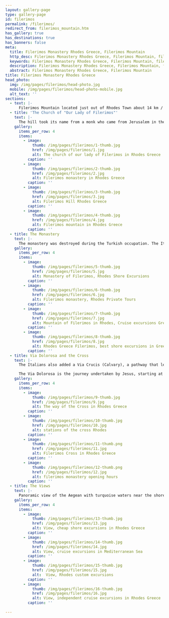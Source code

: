 ```yaml
---
layout: gallery-page
type: gallery-page
id: filerimos
permalink: /filerimos/
redirect_from: filerimos_mountain.htm
has_gallery: true
has_destinations: true
has_banners: false
meta:
  title: Filerimos Monastery Rhodes Greece, Filerimos Mountain
  http_desc: Filerimos Monastery Rhodes Greece, Filerimos Mountain, filerimos hill, Shore Excursions
  keywords: Filerimos Monastery Rhodes Greece, Filerimos Mountain, filerimos hill, Shore Excursions
  description: Filerimos Monastery Rhodes Greece, Filerimos Mountain, filerimos hill, Shore Excursions
  abstract: Filerimos Monastery Rhodes Greece, Filerimos Mountain
title: Filerimos Monastery Rhodes Greece
head_photo:
  img: /img/pages/filerimos/head-photo.jpg
  mobile: /img/pages/filerimos/head-photo-mobile.jpg
  alt_text: ''
sections:
  - text: |-
      Filerimos Mountain located just out of Rhodes Town about 14 km / 8 miles on the west coast of the island.  This place is an important archaeological site, here once stood the Acropolis of the Ancient Ialyssos with an important temple dedicated to Athena Polias.
  - title: 'The Church of "Our Lady of Filerimos"'
    text: |-
      The hill took its name from a monk who came from Jerusalem in the 13th century bringing with him an icon of the Blessed Virgin painted by the Apostle Luke. The small church he built later became a basilica and then in the 14th century under the rule of the Knights of St. John a Monastery was built, surrounded by cloisters and cells and a number of chapels. There is where the miracle-working icon is so reverently kept. When the island came into the possession of the Ottoman Turks, the icon was taken by the Knights to France and from there to Italy , then Malta and Russia , where it stayed until the 1917 revolution. Since 2002, it has been kept in the Blue Chapel of the National Museum of Montenegro and a copy has been put in its place.
    gallery:
      items_per_row: 4
      items:
        - image:
            thumb: /img/pages/filerimos/1-thumb.jpg
            href: /img/pages/filerimos/1.jpg
            alt: The church of our lady of Filerimos in Rhodes Greece
          caption: ''
        - image:
            thumb: /img/pages/filerimos/2-thumb.jpg
            href: /img/pages/filerimos/2.jpg
            alt: Filerimos monastery in Rhodes Greece
          caption: ''
        - image:
            thumb: /img/pages/filerimos/3-thumb.jpg
            href: /img/pages/filerimos/3.jpg
            alt: Filerimos Hill Rhodes Greece
          caption: ''
        - image:
            thumb: /img/pages/filerimos/4-thumb.jpg
            href: /img/pages/filerimos/4.jpg
            alt: Filerimos mountain in Rhodes Greece
          caption: ''
  - title: The Monastery
    text: |-
      The monastery was destroyed during the Turkish occupation. The Italians rebuilt the monastery during their occupation and kept it open with monks from the Capuchin Order. During the 2nd world war the monks returned to Italy and since then the monastery has been closed.
    gallery:
      items_per_row: 4
      items:
        - image:
            thumb: /img/pages/filerimos/5-thumb.jpg
            href: /img/pages/filerimos/5.jpg
            alt: Monastery of Filerimos, Rhodes Shore Excursions 
          caption: ''
        - image:
            thumb: /img/pages/filerimos/6-thumb.jpg
            href: /img/pages/filerimos/6.jpg
            alt: Filerimos monastery, Rhodes Private Tours
          caption: ''
        - image:
            thumb: /img/pages/filerimos/7-thumb.jpg
            href: /img/pages/filerimos/7.jpg
            alt: Mountain of Filerimos in Rhodes, Cruise excursions Greek isles
          caption: ''
        - image:
            thumb: /img/pages/filerimos/8-thumb.jpg
            href: /img/pages/filerimos/8.jpg
            alt: Rhodes Greece Filerimos, best shore excursions in Greek islands
          caption: ''
  - title: Via Dolorosa and the Cross
    text: |-
      The Italians also added a Via Crucis (Calvary), a pathway that leads from the monastery towards the south-western edge of the plateau, to a small square with a stunning view. Here an imposing iron Cross stood in the middle. (Today it's a concrete Cross) Along the right side of the path, stone altars were built with embedded reliefs, depicting scenes of the Passions of Jesus.

      The Via Dolorosa is the journey undertaken by Jesus, starting at the place where Pilate sentenced him to death and ending on **Mount Golgotha** (Calvary) and is also known as the **Way of the Cross** or the **Via Crucis**. Jesus walks this distance carrying the cross upon which he will be crucified.
    gallery:
      items_per_row: 4
      items:
        - image:
            thumb: /img/pages/filerimos/9-thumb.jpg
            href: /img/pages/filerimos/9.jpg
            alt: The way of the Cross in Rhodes Greece
          caption: ''
        - image:
            thumb: /img/pages/filerimos/10-thumb.jpg
            href: /img/pages/filerimos/10.jpg
            alt: stations of the cross Rhodes
          caption: ''
        - image:
            thumb: /img/pages/filerimos/11-thumb.png
            href: /img/pages/filerimos/11.jpg
            alt: Filerimos Cross in Rhodes Greece
          caption: ''
        - image:
            thumb: /img/pages/filerimos/12-thumb.png
            href: /img/pages/filerimos/12.jpg
            alt: filerimos monastery opening hours
          caption: ''
  - title: The Views
    text: |-
      Panoramic view of the Aegean with turquoise waters near the shore and deep blue as it stretches toward coast of the Asia Minor.
    gallery:
      items_per_row: 4
      items:
        - image:
            thumb: /img/pages/filerimos/13-thumb.jpg
            href: /img/pages/filerimos/13.jpg
            alt: View, cheap shore excursions in Rhodes Greece
          caption: ''
        - image:
            thumb: /img/pages/filerimos/14-thumb.jpg
            href: /img/pages/filerimos/14.jpg
            alt: View, cruise excursions in Mediterranean Sea
          caption: ''
        - image:
            thumb: /img/pages/filerimos/15-thumb.jpg
            href: /img/pages/filerimos/15.jpg
            alt:  View, Rhodes custom excursions
          caption: ''
        - image:
            thumb: /img/pages/filerimos/16-thumb.jpg
            href: /img/pages/filerimos/16.jpg
            alt: View, independent cruise excursions in Rhodes Greece
          caption: ''
                     
---
```

